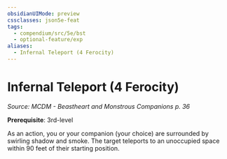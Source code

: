 ```yaml
---
obsidianUIMode: preview
cssclasses: json5e-feat
tags:
  - compendium/src/5e/bst
  - optional-feature/exp
aliases:
  - Infernal Teleport (4 Ferocity)
---
```

# Infernal Teleport (4 Ferocity)
*Source: MCDM - Beastheart and Monstrous Companions p. 36*  

**Prerequisite**: 3rd-level

As an action, you or your companion (your choice) are surrounded by swirling shadow and smoke. The target teleports to an unoccupied space within 90 feet of their starting position.